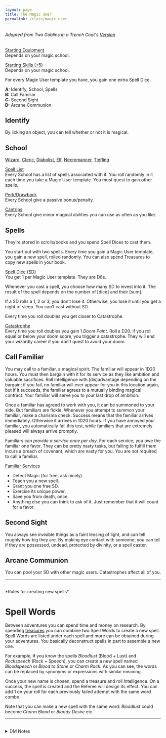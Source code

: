 ```yaml
---
layout: page
title: The Magic User
permalink: /class/magic-user
---
```


###### Adapted from Two Goblins in a Trench Coat's [Version](https://twogoblinsinatrenchcoat.blogspot.com/2019/04/a-conduit-for-poor-decisions-glog.html)

<ins>Starting Equipment</ins><br>
Depends on your magic school.

<ins>Starting Skills (+5)</ins><br>
Depends on your magic school.

For every Magic User template you have, you gain one extra Spell Dice.

**A:** Identify, School, Spells <br>
**B:** Call Familiar <br>
**C:** Second Sight <br>
**D:** Arcane Communion <br>

## Identify
By licking an object, you can tell whether or not it is magical.

## School
[Wizard](/class/magic-user/wizard), [Cleric](/class/magic-user/cleric), [Diabolist](/class/magic-user/diabolist), [Elf](/class/magic-user/elf),  [Necromancer](/class/magic-user/necromancer), [Tiefling](/class/magic-user/tiefling).

<ins>Spell List</ins><br>
Every School has a list of spells associated with it. You roll randomly in it each time you take a Magic User template. You must quest to gain other spells.

<ins>Perk/Drawback</ins><br>
Every School give a passive bonus/penalty.

<ins>Cantrips</ins><br>
Every School give minor magical abilities you can use as often as you like.

## Spells
They’re stored in scrolls/books and you spend Spell Dices to cast them.

You start out with two spells. Every time you gain a Magic User template, you gain a new spell, rolled randomly. You can also spend Treasures to copy new spells in your book.

<ins>Spell Dice (SD)</ins><br>
You get 1 per Magic User template. They are D6s. 

Whenever you cast a spell, you choose how many SD to invest into it. The result of the spell depends on the number of [dice] and their [sum]. 

If a SD rolls a 1, 2 or 3, you don’t lose it. Otherwise, you lose it until you get a night of sleep. You can’t cast without SD.

Every time you roll doubles you get closer to Catastrophe.

<ins>Catastrophe</ins><br>
Every time you roll doubles you gain 1 *Doom Point*. Roll a D20. If you roll equal or below your doom score, you trigger a catastrophe. They will end your wizardly career if you don’t quest to avoid your doom.

## Call Familiar

You may call to a familiar, a magical spirit. The familiar will appear in 1D20 hours. You must then bargain with it for its service as they like ambition and valuable sacrifices. Roll intelligence with (dis)advantage depending on the bargain; if you fail, no familiar will ever appear for you in this location again, but if it succeeds, the familiar agrees to a mutually binding magical contract. Your familiar will serve you to your last drop of ambition.

Once a familiar has agreed to work with you, it can be summoned to your side. But familiars are fickle. Whenever you attempt to summon your familiar, make a charisma check. Success means that the familiar arrives immediately. Otherwise it arrives in 1D20 hours. If you have annoyed your familiar, you automatically fail this test, while familiars that are extremely pleased will always arrive promptly. 

Familiars can *provide a service once per day*. For each service, you owe the familiar one favor. They can be pretty nasty tasks, but failing to fulfill them incurs a breach of covenant, which are nasty for you. You are not required to call a familiar.

<ins>Familiar Services</ins><br>
- Detect Magic (for free, ask nicely).
- Teach you a new spell.
- Grant you one free SD.
- Exercise its unique power.
- Save you from death, once.
- Anything else you can think to ask of it. Just remember that it will count for a favor. 

## Second Sight
You always see invisible things as a faint lensing of light, and can tell roughly how big they are. By making eye contact with someone, you can tell if they are possessed, undead, protected by divinity, or a spell caster.

## Arcane Communion
You can pool your SD with other magic users. Catastrophes affect all of you.

---

<br>
*Rules for creating new spells*

# Spell Words

Between adventures you can spend time and money on research. By spending [treasures](/2020/11/10/extra-rules#treasures) you can combine two Spell Words to create a new spell. Spell Words are listed under each spell and more can be obtained during your adventures. You basically deconstruct spells in part to assemble a new one.

For example, if you know the spells *Bloodlust* (Blood + Lust) and *Rockspeech* (Rock + Speech), you can create a new spell named *Bloodspeech* or *Blood to Stone* or *Charm Rock*. As you can see, the words can be replaced by synonyms or expressions with similar meaning. 

Once your new name is chosen, spend a treasure and roll Intelligence. On a success, the spell is created and the Referee will design its effect. You can add 1 on your roll for each previously failed attempt with the same word combo.

Note that you can make a new spell with the same word: *Bloodlust* could become *Charm Blood* or *Bloody Desire* etc.

---

<br>

<details markdown="1">
<summary>DM Notes</summary> 

Familiars usually want to ally themselves with promising young savants with a bright destiny. They want power, indirectly. After bargaining, the hopeful spellcaster makes a intelligence check with the following modifiers.

- Disadvantage if they are boring, meek, or unambitious.
- Advantage if they are power-hungry or promise the familiar great things.
- The character can sacrifice things to appease the familiar. First, they sacrifice as much stuff as they want, then make a wisdom check. Success means that they get a +1 bonus for every treasure and magic item sacrificed this way. Failure means that you have misjudged the familiar’s desires and your sacrifices will count for nothing.

## D8 Familar Goals

1. Exploration of new frontiers (of the mind and/or other planes) and cosmic truth.
1. Iconoclasm and an end to banal religion.
1. Magical power to bend the universe.
1. Political power to rule the world and become a leader of men (preferred: starting a cult, marrying royalty).
1. Deaths of weaklings and fools.
1. Carnal pleasure, incomprehensible ecstasy.
1. Construction of a vast object, built for some distant, undefined purpose.
1. Destruction of the self through dissolution, dissociative drugs, anomie, and constant exposure to danger.

## D3 Breach of Covenant

1. cursed
1. random mutation
1. permanent -1 to an ability score

## D8 Unique Power

1. Can see the future in spilled intestines, quite accurate.
1. Can teleport the caster (only) to the nearest graveyard.
1. Can double your current HP, but will fade in D20 hours.
1. Can create false gold that will disappear in D20 hours
1. Can create a feast fit for a king
1. Can make a virgin fall in love with you
1. Can fetch a named item that has been forgotten by all
1. No special power, but it will pretend that it has one
</details>
